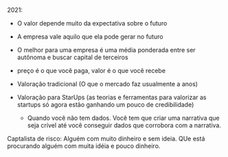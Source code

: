 2021:


- O valor depende muito da expectativa sobre o futuro

- A empresa vale aquilo que ela pode gerar no futuro

- O melhor para uma empresa é uma média ponderada entre ser autônoma e buscar capital de terceiros

- preço é o que você paga, valor é o que você recebe



- Valoração tradicional (O que o mercado faz usualmente a anos)


- Valoração para StarUps (as teorias e ferramentas para valorizar as startups só agora estão ganhando um pouco de credibilidade)
    - Quando você não tem dados. Você tem que criar uma narrativa
    que seja crível até você conseguir dados que corrobora com a narrativa.



Captalista de risco:
 Alguém com muito dinheiro e sem ideia. QUe está procurando alguém com muita idéia e pouco dinheiro.